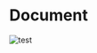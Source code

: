 # Document

![test](https://cdn.jsdelivr.net/gh/CBHXuTT/CloudIMG@main/picgo_img/20210819125211.png)

